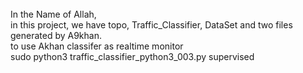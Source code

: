 <br>
In the Name of Allah,
<br>
in this project, we have topo, Traffic_Classifier, DataSet and two files generated by A9khan.
<br>
to use Akhan classifer as realtime monitor
<br>
sudo python3 traffic_classifier_python3_003.py supervised
<br>
<a https://youtu.be/tPwKexDZDKg />
